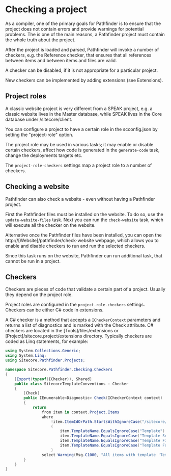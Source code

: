 # Checking a project
As a compiler, one of the primary goals for Pathfinder is to ensure that the project does not contain errors and provide warnings for 
potential problems. The is one of the main reasons, a Pathfinder project must contain the whole truth about the project.

After the project is loaded and parsed, Pathfinder will invoke a number of checkers, e.g. the Reference checker, that ensures that all
references between items and between items and files are valid.

A checker can be disabled, if it is not appropriate for a particular project.

New checkers can be implemented by adding extensions (see Extensions).

## Project roles
A classic website project is very different from a SPEAK project, e.g. a classic website lives in the Master database, while SPEAK lives
in the Core database under /sitecore/client.

You can configure a project to have a certain role in the scconfig.json by setting the "project-role" option.

The project role may be used in various tasks; it may enable or disable certain checkers, affect how code is generated
in the `generate-code` task, change the deployments targets etc.

The `project-role-checkers` settings map a project role to a number of checkers.

## Checking a website
Pathfinder can also check a website - even without having a Pathfinder project. 

First the Pathfinder files must be installed on the website. To do so, use the `update-website-files` task. Next you can run the `check-website` task,
which will execute all the checker on the website.

Alternative once the Pathfinder files have been installed, you can open the http://[Website]/pathfinder/check-website webpage, which allows you to 
enable and disable checkers to run and run the selected checkers.

Since this task runs on the website, Pathfinder can run additional task, that cannot be run in a project.

## Checkers
Checkers are pieces of code that validate a certain part of a project. Usually they depend on the project role. 

Project roles are configured in the `project-role-checkers` settings. Checkers can be either C# code in extensions.

A C# checker is a method that accepts a `ICheckerContext` parameters and returns a list of diagnostics and is marked with the Check
attribute. C# checkers are located in the [Tools]/files/extensions or [Project]/sitecore.project/extensions directory. Typically 
checkers are coded as Linq statements, for example:

```cs
using System.Collections.Generic;
using System.Linq;
using Sitecore.Pathfinder.Projects;

namespace Sitecore.Pathfinder.Checking.Checkers
{
    [Export(typeof(IChecker)), Shared]
    public class SitecoreTemplateConventions : Checker
    {
        [Check]
        public IEnumerable<Diagnostic> Check(ICheckerContext context)
        {
            return 
                from item in context.Project.Items
                where 
                    !item.ItemIdOrPath.StartsWithIgnoreCase("/sitecore/templates/") &&
                    (
                        item.TemplateName.EqualsIgnoreCase("Template") ||
                        item.TemplateName.EqualsIgnoreCase("Template Section") ||
                        item.TemplateName.EqualsIgnoreCase("Template Field") ||
                        item.TemplateName.EqualsIgnoreCase("Template Folder")
                    )
                select Warning(Msg.C1000, "All items with template 'Template', 'Template section', 'Template field' and 'Template folder' should be located in the '/sitecore/templates' section. To fix, move the template into the '/sitecore/templates' section", TraceHelper.GetTextNode(item));
        }
    }
}
```
